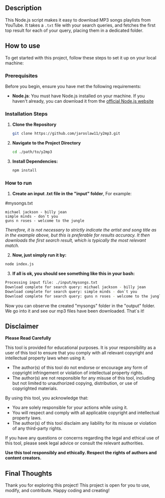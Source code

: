 ## Description
This Node.js script makes it easy to download MP3 songs playlists from YouTube. It takes a `.txt` file with your search queries, and fetches the first top result for each of your query, placing them in a dedicated folder.

## How to use
To get started with this project, follow these steps to set it up on your local machine:

### Prerequisites
Before you begin, ensure you have met the following requirements:

- **Node.js**: You must have Node.js installed on your machine. If you haven't already, you can download it from the [official Node.js website](https://nodejs.org/)

### Installation Steps

1. **Clone the Repository**
   ```bash
   git clone https://github.com/jaroslaw11/y2mp3.git
    ```
   
2. **Navigate to the Project Directory**
    ```bash
    cd ./path/to/y2mp3
    ```
    
3. **Install Dependencies:**
   ```bash
   npm install
    ```

### How to run

1. **Create an input .txt file in the "input" folder**,
   For example:

#mysongs.txt

    michael jackson - billy jean
    simple minds - don`t you
    guns n roses - welcome to the jungle

*Therefore, it is not necessary to strictly indicate the artist and song title as in the example above, but this is preferable for results accuracy.*
*It then downloads the first search result, which is typically the most relevant match.*

2. **Now, just simply run it by:**
  ```bash
  node index.js
  ```
3. **If all is ok, you should see something like this in your bash:**
  ```bash
  Processing input file: ./input/mysongs.txt
  Download complete for search query: michael jackson - billy jean
  Download complete for search query: simple minds - don`t you
  Download complete for search query: guns n roses - welcome to the jungle
  ```

  
Now you can observe the created "mysongs" folder in the "output" folder. We go into it and see our mp3 files have been downloaded.
That`s it!


## Disclaimer

**Please Read Carefully**

This tool is provided for educational purposes. It is your responsibility as a user of this tool to ensure that you comply with all relevant copyright and intellectual property laws when using it. 

- The author(s) of this tool do not endorse or encourage any form of copyright infringement or violation of intellectual property rights.
- The author(s) are not responsible for any misuse of this tool, including but not limited to unauthorized copying, distribution, or use of copyrighted materials.

By using this tool, you acknowledge that:

- You are solely responsible for your actions while using it.
- You will respect and comply with all applicable copyright and intellectual property laws.
- The author(s) of this tool disclaim any liability for its misuse or violation of any third-party rights.

If you have any questions or concerns regarding the legal and ethical use of this tool, please seek legal advice or consult the relevant authorities.

**Use this tool responsibly and ethically. Respect the rights of authors and content creators.**


## Final Thoughts

Thank you for exploring this project! 
This project is open for you to use, modify, and contribute.
Happy coding and creating!
